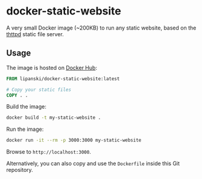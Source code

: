 # docker-static-website

A very small Docker image (~200KB) to run any static website, based on the [thttpd](https://www.acme.com/software/thttpd/) static file server.

## Usage

The image is hosted on [Docker Hub](https://hub.docker.com/r/lipanski/docker-static-website):

```dockerfile
FROM lipanski/docker-static-website:latest

# Copy your static files
COPY . .
```

Build the image:

```sh
docker build -t my-static-website .
```

Run the image:

```sh
docker run -it --rm -p 3000:3000 my-static-website
```

Browse to `http://localhost:3000`.

Alternatively, you can also copy and use the `Dockerfile` inside this Git repository.
